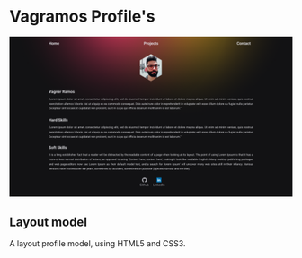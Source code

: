 <h1>Vagramos Profile's</h1>

<img src="./img/vagramos-layout.png">

<h2>Layout model</h2>

A layout profile model, using HTML5 and CSS3.